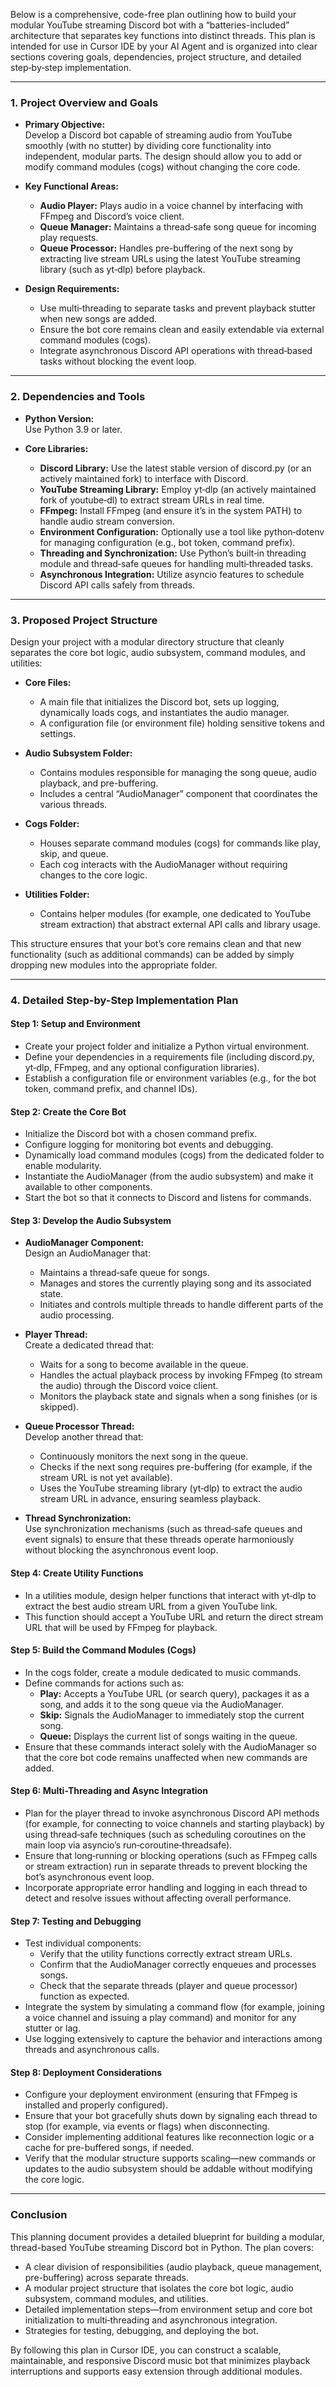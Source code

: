Below is a comprehensive, code-free plan outlining how to build your modular YouTube streaming Discord bot with a “batteries-included” architecture that separates key functions into distinct threads. This plan is intended for use in Cursor IDE by your AI Agent and is organized into clear sections covering goals, dependencies, project structure, and detailed step‑by‑step implementation.

---

### 1. Project Overview and Goals

- **Primary Objective:**  
  Develop a Discord bot capable of streaming audio from YouTube smoothly (with no stutter) by dividing core functionality into independent, modular parts. The design should allow you to add or modify command modules (cogs) without changing the core code.

- **Key Functional Areas:**  
  - **Audio Player:** Plays audio in a voice channel by interfacing with FFmpeg and Discord’s voice client.
  - **Queue Manager:** Maintains a thread‑safe song queue for incoming play requests.
  - **Queue Processor:** Handles pre-buffering of the next song by extracting live stream URLs using the latest YouTube streaming library (such as yt‑dlp) before playback.

- **Design Requirements:**  
  - Use multi‑threading to separate tasks and prevent playback stutter when new songs are added.
  - Ensure the bot core remains clean and easily extendable via external command modules (cogs).
  - Integrate asynchronous Discord API operations with thread‑based tasks without blocking the event loop.

---

### 2. Dependencies and Tools

- **Python Version:**  
  Use Python 3.9 or later.

- **Core Libraries:**  
  - **Discord Library:** Use the latest stable version of discord.py (or an actively maintained fork) to interface with Discord.
  - **YouTube Streaming Library:** Employ yt‑dlp (an actively maintained fork of youtube‑dl) to extract stream URLs in real time.
  - **FFmpeg:** Install FFmpeg (and ensure it’s in the system PATH) to handle audio stream conversion.
  - **Environment Configuration:** Optionally use a tool like python‑dotenv for managing configuration (e.g., bot token, command prefix).
  - **Threading and Synchronization:** Use Python’s built‑in threading module and thread‑safe queues for handling multi‑threaded tasks.
  - **Asynchronous Integration:** Utilize asyncio features to schedule Discord API calls safely from threads.

---

### 3. Proposed Project Structure

Design your project with a modular directory structure that cleanly separates the core bot logic, audio subsystem, command modules, and utilities:

- **Core Files:**  
  - A main file that initializes the Discord bot, sets up logging, dynamically loads cogs, and instantiates the audio manager.
  - A configuration file (or environment file) holding sensitive tokens and settings.

- **Audio Subsystem Folder:**  
  - Contains modules responsible for managing the song queue, audio playback, and pre-buffering.
  - Includes a central “AudioManager” component that coordinates the various threads.

- **Cogs Folder:**  
  - Houses separate command modules (cogs) for commands like play, skip, and queue.
  - Each cog interacts with the AudioManager without requiring changes to the core logic.

- **Utilities Folder:**  
  - Contains helper modules (for example, one dedicated to YouTube stream extraction) that abstract external API calls and library usage.

This structure ensures that your bot’s core remains clean and that new functionality (such as additional commands) can be added by simply dropping new modules into the appropriate folder.

---

### 4. Detailed Step-by-Step Implementation Plan

#### **Step 1: Setup and Environment**
- Create your project folder and initialize a Python virtual environment.
- Define your dependencies in a requirements file (including discord.py, yt‑dlp, FFmpeg, and any optional configuration libraries).
- Establish a configuration file or environment variables (e.g., for the bot token, command prefix, and channel IDs).

#### **Step 2: Create the Core Bot**
- Initialize the Discord bot with a chosen command prefix.
- Configure logging for monitoring bot events and debugging.
- Dynamically load command modules (cogs) from the dedicated folder to enable modularity.
- Instantiate the AudioManager (from the audio subsystem) and make it available to other components.
- Start the bot so that it connects to Discord and listens for commands.

#### **Step 3: Develop the Audio Subsystem**
- **AudioManager Component:**  
  Design an AudioManager that:
  - Maintains a thread‑safe queue for songs.
  - Manages and stores the currently playing song and its associated state.
  - Initiates and controls multiple threads to handle different parts of the audio processing.
  
- **Player Thread:**  
  Create a dedicated thread that:
  - Waits for a song to become available in the queue.
  - Handles the actual playback process by invoking FFmpeg (to stream the audio) through the Discord voice client.
  - Monitors the playback state and signals when a song finishes (or is skipped).

- **Queue Processor Thread:**  
  Develop another thread that:
  - Continuously monitors the next song in the queue.
  - Checks if the next song requires pre-buffering (for example, if the stream URL is not yet available).
  - Uses the YouTube streaming library (yt‑dlp) to extract the audio stream URL in advance, ensuring seamless playback.

- **Thread Synchronization:**  
  Use synchronization mechanisms (such as thread‑safe queues and event signals) to ensure that these threads operate harmoniously without blocking the asynchronous event loop.

#### **Step 4: Create Utility Functions**
- In a utilities module, design helper functions that interact with yt‑dlp to extract the best audio stream URL from a given YouTube link.
- This function should accept a YouTube URL and return the direct stream URL that will be used by FFmpeg for playback.

#### **Step 5: Build the Command Modules (Cogs)**
- In the cogs folder, create a module dedicated to music commands.
- Define commands for actions such as:
  - **Play:** Accepts a YouTube URL (or search query), packages it as a song, and adds it to the song queue via the AudioManager.
  - **Skip:** Signals the AudioManager to immediately stop the current song.
  - **Queue:** Displays the current list of songs waiting in the queue.
- Ensure that these commands interact solely with the AudioManager so that the core bot code remains unaffected when new commands are added.

#### **Step 6: Multi-Threading and Async Integration**
- Plan for the player thread to invoke asynchronous Discord API methods (for example, for connecting to voice channels and starting playback) by using thread‑safe techniques (such as scheduling coroutines on the main loop via asyncio’s run‑coroutine‑threadsafe).
- Ensure that long‑running or blocking operations (such as FFmpeg calls or stream extraction) run in separate threads to prevent blocking the bot’s asynchronous event loop.
- Incorporate appropriate error handling and logging in each thread to detect and resolve issues without affecting overall performance.

#### **Step 7: Testing and Debugging**
- Test individual components:
  - Verify that the utility functions correctly extract stream URLs.
  - Confirm that the AudioManager correctly enqueues and processes songs.
  - Check that the separate threads (player and queue processor) function as expected.
- Integrate the system by simulating a command flow (for example, joining a voice channel and issuing a play command) and monitor for any stutter or lag.
- Use logging extensively to capture the behavior and interactions among threads and asynchronous calls.

#### **Step 8: Deployment Considerations**
- Configure your deployment environment (ensuring that FFmpeg is installed and properly configured).
- Ensure that your bot gracefully shuts down by signaling each thread to stop (for example, via events or flags) when disconnecting.
- Consider implementing additional features like reconnection logic or a cache for pre-buffered songs, if needed.
- Verify that the modular structure supports scaling—new commands or updates to the audio subsystem should be addable without modifying the core logic.

---

### Conclusion

This planning document provides a detailed blueprint for building a modular, thread-based YouTube streaming Discord bot in Python. The plan covers:

- A clear division of responsibilities (audio playback, queue management, pre-buffering) across separate threads.
- A modular project structure that isolates the core bot logic, audio subsystem, command modules, and utilities.
- Detailed implementation steps—from environment setup and core bot initialization to multi‑threading and asynchronous integration.
- Strategies for testing, debugging, and deploying the bot.

By following this plan in Cursor IDE, you can construct a scalable, maintainable, and responsive Discord music bot that minimizes playback interruptions and supports easy extension through additional modules.